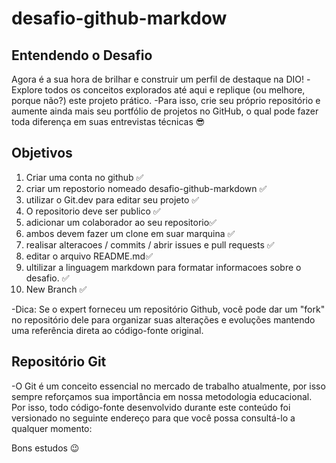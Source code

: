 # desafio-github-markdow
## Entendendo o Desafio
Agora é a sua hora de brilhar e construir um perfil de destaque na DIO! 
-Explore todos os conceitos explorados até aqui e replique (ou melhore, porque não?) este projeto prático. 
-Para isso, crie seu próprio repositório e aumente ainda mais seu portfólio de projetos no GitHub, o qual pode fazer toda diferença em suas entrevistas técnicas 😎
## Objetivos
1. Criar uma conta no github ✅
2. criar um repostorio nomeado desafio-github-markdown ✅
3. utilizar o Git.dev para editar seu projeto ✅
4. O repositorio deve ser publico ✅
5. adicionar um colaborador ao seu repositorio✅
6. ambos devem fazer um clone em suar marquina ✅
7. realisar alteracoes / commits / abrir issues e pull requests ✅
8. editar o arquivo README.md✅
9. ultilizar a linguagem markdown para  formatar  informacoes sobre o desafio. ✅
10. New Branch ✅
    
-Dica: Se o expert forneceu um repositório Github, você pode dar um "fork" no repositório dele para organizar suas alterações e evoluções mantendo uma referência direta ao código-fonte original.

## Repositório Git
-O Git é um conceito essencial no mercado de trabalho atualmente, por isso sempre reforçamos sua importância em nossa metodologia educacional. Por isso, todo código-fonte desenvolvido durante este conteúdo foi versionado no seguinte endereço para que você possa consultá-lo a qualquer momento:

 
Bons estudos 😉
